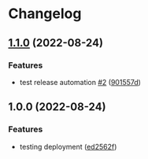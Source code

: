 # Changelog

## [1.1.0](https://github.com/Alain00/eslint-plugin-imports-length/compare/v1.0.0...v1.1.0) (2022-08-24)


### Features

* test release automation [#2](https://github.com/Alain00/eslint-plugin-imports-length/issues/2) ([901557d](https://github.com/Alain00/eslint-plugin-imports-length/commit/901557dfdfc662bfe68451a0c254f6e2e990f98e))

## 1.0.0 (2022-08-24)


### Features

* testing deployment ([ed2562f](https://github.com/Alain00/eslint-plugin-imports-length/commit/ed2562f768b833959e9e78d94d002cc62140920b))
